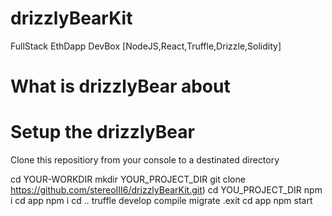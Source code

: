 # drizzlyBearKit
FullStack EthDapp DevBox 
[NodeJS,React,Truffle,Drizzle,Solidity]

# What is drizzlyBear about



# Setup the drizzlyBear

Clone this repositiory from your console to a destinated directory

cd YOUR-WORKDIR
mkdir YOUR_PROJECT_DIR
git clone https://github.com/stereoIII6/drizzlyBearKit.git)
cd YOU_PROJECT_DIR
npm i
cd app
npm i
cd ..
truffle develop
compile
migrate 
.exit 
cd app
npm start

